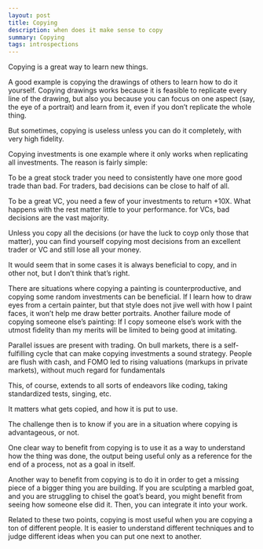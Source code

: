 ```yaml
---
layout: post
title: Copying
description: when does it make sense to copy
summary: Copying
tags: introspections
---
```

Copying is a great way to learn new things. 

A good example is copying the drawings of others to learn how to do it yourself. Copying drawings works  because it is feasible to replicate every line of the drawing, but also you because you can focus on one aspect (say, the eye of a portrait) and learn from it, even if you don’t replicate the whole thing.

But sometimes, copying is useless unless you can do it completely, with very high fidelity.

Copying investments is one example where it only works when replicating all investments. The reason is fairly simple: 

To be a great stock trader you need to consistently have one more good trade than bad.  For traders, bad decisions can be close to half of all.

To be a great VC, you need a few of your investments to return +10X. What happens with the rest matter little to your performance. for VCs,  bad decisions are the vast majority.

Unless you copy all the decisions (or have the luck to coyp only those that matter), you can find yourself copying most decisions from an excellent trader or VC and still lose all your money. 

It would seem that in some cases it is always beneficial to copy, and in other not, but I don’t think that’s right.

 There are situations where copying a painting is counterproductive, and copying some random investments can be beneficial. If I learn how to draw eyes from a certain painter, but that style does not jive well with how I paint faces, it won’t help me draw better portraits. Another failure mode of copying someone else’s painting: If I copy someone else’s work with the utmost fidelity than my merits will be limited to being good at imitating. 

Parallel issues are present with trading. On bull markets, there is a self-fulfilling cycle that can make copying investments a sound strategy. People are flush with cash, and FOMO led to rising valuations (markups in private markets), without much regard for fundamentals

This, of course, extends to all sorts of endeavors like coding, taking standardized tests, singing, etc. 

It matters what gets copied, and how it is put to use. 

The challenge then is to know if you are in a situation where copying is advantageous, or not. 

One clear way to benefit from copying is to use it as a way to understand how the thing was done, the output being useful only as a reference for the end of a process, not as a goal in itself.

Another way to benefit from copying is to do it in order to get a missing piece of a bigger thing you are building. If you are sculpting a marbled goat, and you are struggling to chisel the goat’s beard, you might benefit from seeing how someone else did it. Then, you can integrate it into your work.

Related to these two points, copying is most useful when you are copying a ton of different people. It is easier to understand different techniques and to judge different ideas when you can put one next to another.
